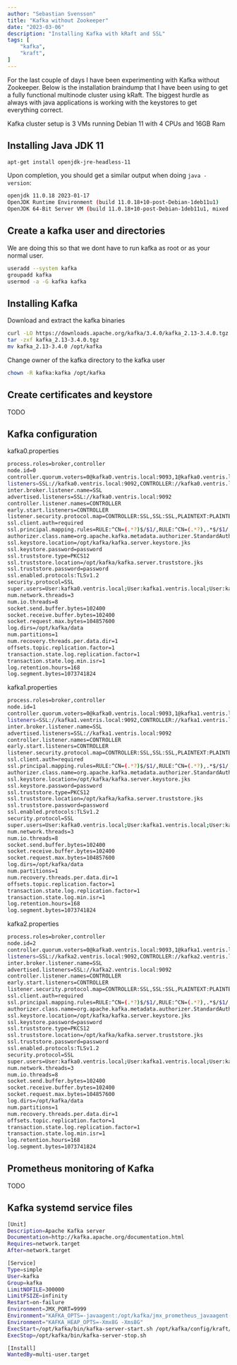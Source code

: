 ```yaml
---
author: "Sebastian Svensson"
title: "Kafka without Zookeeper"
date: "2023-03-06"
description: "Installing Kafka with kRaft and SSL"
tags: [
    "kafka",
    "kraft",
]
---
```


For the last couple of days I have been experimenting with Kafka without Zookeeper. Below is the installation braindump that I have been using to get a fully functional multinode cluster using kRaft.
The biggest hurdle as always with java applications is working with the keystores to get everything correct.

Kafka cluster setup is 3 VMs running Debian 11 with 4 CPUs and 16GB Ram


## Installing Java JDK 11

```bash
apt-get install openjdk-jre-headless-11
```

Upon completion, you should get a similar output when doing `java -version`:
```bash
openjdk 11.0.18 2023-01-17
OpenJDK Runtime Environment (build 11.0.18+10-post-Debian-1deb11u1)
OpenJDK 64-Bit Server VM (build 11.0.18+10-post-Debian-1deb11u1, mixed mode, sharing)
```

## Create a kafka user and directories

We are doing this so that we dont have to run kafka as root or as your normal user.

```bash
useradd --system kafka
groupadd kafka
usermod -a -G kafka kafka
```


## Installing Kafka

Download and extract the kafka binaries

```bash
curl -LO https://downloads.apache.org/kafka/3.4.0/kafka_2.13-3.4.0.tgz /tmp/kafka_2.13-3.4.0.tgz
tar -zxf kafka_2.13-3.4.0.tgz
mv kafka_2.13-3.4.0 /opt/kafka
```

Change owner of the kafka directory to  the kafka user
```bash
chown -R kafka:kafka /opt/kafka
```


## Create certificates and keystore
TODO

## Kafka configuration

kafka0.properties
```bash
process.roles=broker,controller
node.id=0
controller.quorum.voters=0@kafka0.ventris.local:9093,1@kafka0.ventris.local:9093,2@kafka0.ventris.local:9093
listeners=SSL://kafka0.ventris.local:9092,CONTROLLER://kafka0.ventris.local:9093
inter.broker.listener.name=SSL
advertised.listeners=SSL://kafka0.ventris.local:9092
controller.listener.names=CONTROLLER
early.start.listeners=CONTROLLER
listener.security.protocol.map=CONTROLLER:SSL,SSL:SSL,PLAINTEXT:PLAINTEXT
ssl.client.auth=required
ssl.principal.mapping.rules=RULE:^CN=(.*?)$/$1/,RULE:^CN=(.*?),.*$/$1/,DEFAULT
authorizer.class.name=org.apache.kafka.metadata.authorizer.StandardAuthorizer
ssl.keystore.location=/opt/kafka/kafka.server.keystore.jks
ssl.keystore.password=password
ssl.truststore.type=PKCS12
ssl.truststore.location=/opt/kafka/kafka.server.truststore.jks
ssl.truststore.password=password
ssl.enabled.protocols:TLSv1.2
security.protocol=SSL
super.users=User:kafka0.ventris.local;User:kafka1.ventris.local;User:kafka2.ventris.local
num.network.threads=3
num.io.threads=8
socket.send.buffer.bytes=102400
socket.receive.buffer.bytes=102400
socket.request.max.bytes=104857600
log.dirs=/opt/kafka/data
num.partitions=1
num.recovery.threads.per.data.dir=1
offsets.topic.replication.factor=1
transaction.state.log.replication.factor=1
transaction.state.log.min.isr=1
log.retention.hours=168
log.segment.bytes=1073741824
```

kafka1.properties
```bash
process.roles=broker,controller
node.id=1
controller.quorum.voters=0@kafka0.ventris.local:9093,1@kafka1.ventris.local:9093,2@kafka2.ventris.local:9093
listeners=SSL://kafka1.ventris.local:9092,CONTROLLER://kafka1.ventris.local:9093
inter.broker.listener.name=SSL
advertised.listeners=SSL://kafka1.ventris.local:9092
controller.listener.names=CONTROLLER
early.start.listeners=CONTROLLER
listener.security.protocol.map=CONTROLLER:SSL,SSL:SSL,PLAINTEXT:PLAINTEXT
ssl.client.auth=required
ssl.principal.mapping.rules=RULE:^CN=(.*?)$/$1/,RULE:^CN=(.*?),.*$/$1/,DEFAULT
authorizer.class.name=org.apache.kafka.metadata.authorizer.StandardAuthorizer
ssl.keystore.location=/opt/kafka/kafka.server.keystore.jks
ssl.keystore.password=password
ssl.truststore.type=PKCS12
ssl.truststore.location=/opt/kafka/kafka.server.truststore.jks
ssl.truststore.password=password
ssl.enabled.protocols:TLSv1.2
security.protocol=SSL
super.users=User:kafka0.ventris.local;User:kafka1.ventris.local;User:kafka2.ventris.local
num.network.threads=3
num.io.threads=8
socket.send.buffer.bytes=102400
socket.receive.buffer.bytes=102400
socket.request.max.bytes=104857600
log.dirs=/opt/kafka/data
num.partitions=1
num.recovery.threads.per.data.dir=1
offsets.topic.replication.factor=1
transaction.state.log.replication.factor=1
transaction.state.log.min.isr=1
log.retention.hours=168
log.segment.bytes=1073741824
```

kafka2.properties
```bash
process.roles=broker,controller
node.id=2
controller.quorum.voters=0@kafka0.ventris.local:9093,1@kafka1.ventris.local:9093,2@kafka2.ventris.local:9093
listeners=SSL://kafka2.ventris.local:9092,CONTROLLER://kafka2.ventris.local:9093
inter.broker.listener.name=SSL
advertised.listeners=SSL://kafka2.ventris.local:9092
controller.listener.names=CONTROLLER
early.start.listeners=CONTROLLER
listener.security.protocol.map=CONTROLLER:SSL,SSL:SSL,PLAINTEXT:PLAINTEXT
ssl.client.auth=required
ssl.principal.mapping.rules=RULE:^CN=(.*?)$/$1/,RULE:^CN=(.*?),.*$/$1/,DEFAULT
authorizer.class.name=org.apache.kafka.metadata.authorizer.StandardAuthorizer
ssl.keystore.location=/opt/kafka/kafka.server.keystore.jks
ssl.keystore.password=password
ssl.truststore.type=PKCS12
ssl.truststore.location=/opt/kafka/kafka.server.truststore.jks
ssl.truststore.password=password
ssl.enabled.protocols:TLSv1.2
security.protocol=SSL
super.users=User:kafka0.ventris.local;User:kafka1.ventris.local;User:kafka2.ventris.local
num.network.threads=3
num.io.threads=8
socket.send.buffer.bytes=102400
socket.receive.buffer.bytes=102400
socket.request.max.bytes=104857600
log.dirs=/opt/kafka/data
num.partitions=1
num.recovery.threads.per.data.dir=1
offsets.topic.replication.factor=1
transaction.state.log.replication.factor=1
transaction.state.log.min.isr=1
log.retention.hours=168
log.segment.bytes=1073741824
```

## Prometheus monitoring of Kafka
TODO

## Kafka systemd service files

```bash
[Unit]
Description=Apache Kafka server
Documentation=http://kafka.apache.org/documentation.html
Requires=network.target
After=network.target

[Service]
Type=simple
User=kafka
Group=kafka
LimitNOFILE=300000
LimitFSIZE=infinity
Restart=on-failure
Environment=JMX_PORT=9999
Environment="KAFKA_OPTS=-javaagent:/opt/kafka/jmx_prometheus_javaagent-0.17.2.jar=7071:/opt/kafka/kafka-metrics.yml -Dcom.sun.management.jmxremote.host=localhost"
Environment="KAFKA_HEAP_OPTS=-Xmx8G -Xms8G"
ExecStart=/opt/kafka/bin/kafka-server-start.sh /opt/kafka/config/kraft/server.properties
ExecStop=/opt/kafka/bin/kafka-server-stop.sh

[Install]
WantedBy=multi-user.target
```
